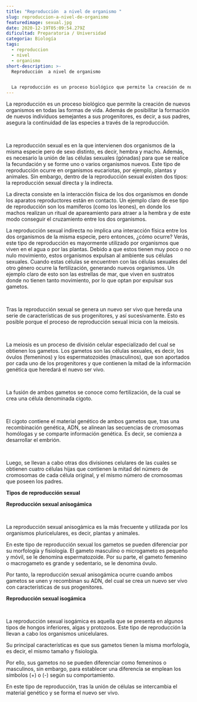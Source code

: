 ```yaml
---
title: "Reproducción  a nivel de organismo "
slug: reproduccion-a-nivel-de-organismo
featuredimage: sexual.jpg
date: 2020-12-19T05:09:54.279Z
dificultad: Preparatoria / Universidad
categoria: Biología
tags:
  - reproduccion
  - nivel
  - organismo
short-description: >-
  Reproducción  a nivel de organismo 


  La reproducción es un proceso biológico que permite la creación de nuevos organismos en todas las formas de vida. Además de posibilitar la formación de nuevos individuos semejantes a sus progenitores
---
```

La reproducción es un proceso biológico que permite la creación de nuevos organismos en todas las formas de vida. Además de posibilitar la formación de nuevos individuos semejantes a sus progenitores, es decir, a sus padres, asegura la continuidad de las especies a través de la reproducción.

</br>

La reproducción sexual es en la que intervienen dos organismos de la misma especie pero de sexo distinto, es decir, hembra y macho. Además, es necesario la unión de las células sexuales (gónadas) para que se realice la fecundación y se forme uno o varios organismos nuevos. Este tipo de reproducción ocurre en organismos eucariotas, por ejemplo, plantas y animales. Sin embargo, dentro de la reproducción sexual existen dos tipos: la reproducción sexual directa y la indirecta.

La directa consiste en la interacción física de los dos organismos en donde los aparatos reproductores están en contacto. Un ejemplo claro de ese tipo de reproducción son los mamíferos (como los leones), en donde los machos realizan un ritual de apareamiento para atraer a la hembra y de este modo conseguir el cruzamiento entre los dos organismos.

La reproducción sexual indirecta no implica una interacción física entre los dos organismos de la misma especie, pero entonces, ¿cómo ocurre? Verás, este tipo de reproducción es mayormente utilizado por organismos que viven en el agua o por las plantas. Debido a que estos tienen muy poco o no nulo movimiento, estos organismos expulsan al ambiente sus células sexuales. Cuando estas células se encuentren con las células sexuales del otro género ocurre la fertilización, generando nuevos organismos. Un ejemplo claro de esto son las estrellas de mar, que viven en sustratos donde no tienen tanto movimiento, por lo que optan por expulsar sus gametos.

</br>

Tras la reproducción sexual se genera un nuevo ser vivo que hereda una serie de características de sus progenitores, y así sucesivamente. Esto es posible porque el proceso de reproducción sexual inicia con la meiosis.

</br>

La meiosis es un proceso de división celular especializado del cual se obtienen los gametos. Los gametos son las células sexuales, es decir, los óvulos (femeninos) y los espermatozoides (masculinos), que son aportados por cada uno de los progenitores y que contienen la mitad de la información genética que heredará el nuevo ser vivo.

</br>

La fusión de ambos gametos se conoce como fertilización, de la cual se crea una célula denominada cigoto.

</br>

El cigoto contiene el material genético de ambos gametos que, tras una recombinación genética, ADN, se alinean las secuencias de cromosomas homólogas y se comparte información genética. Es decir, se comienza a desarrollar el embrión.

</br>

Luego, se llevan a cabo otras dos divisiones celulares de las cuales se obtienen cuatro células hijas que contienen la mitad del número de cromosomas de cada célula original, y el mismo número de cromosomas que poseen los padres.



**Tipos de reproducción sexual** 

**Reproducción sexual anisogámica**

</br>

La reproducción sexual anisogámica es la más frecuente y utilizada por los organismos pluricelulares, es decir, plantas y animales.



En este tipo de reproducción sexual los gametos se pueden diferenciar por su morfología y fisiología. El gameto masculino o microgameto es pequeño y móvil, se le denomina espermatozoide. Por su parte, el gameto femenino o macrogameto es grande y sedentario, se le denomina óvulo.



Por tanto, la reproducción sexual anisogámica ocurre cuando ambos gametos se unen y recombinan su ADN, del cual se crea un nuevo ser vivo con características de sus progenitores.



**Reproducción sexual isogámica**

</br>

La reproducción sexual isogámica es aquella que se presenta en algunos tipos de hongos inferiores, algas y protozoos. Este tipo de reproducción la llevan a cabo los organismos unicelulares.



Su principal características es que sus gametos tienen la misma morfología, es decir, el mismo tamaño y fisiología.



Por ello, sus gametos no se pueden diferenciar como femeninos o masculinos, sin embargo, para establecer una diferencia se emplean los símbolos (+) o (-) según su comportamiento.



En este tipo de reproducción, tras la unión de células se intercambia el material genético y se forma el nuevo ser vivo.